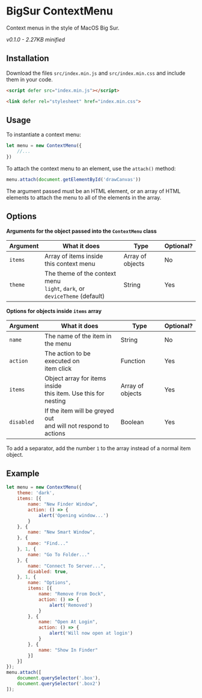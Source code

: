 # BigSur ContextMenu
Context menus in the style of MacOS Big Sur.

*v0.1.0 - 2.27KB minified*

## Installation
Download the files `src/index.min.js` and `src/index.min.css` and include them in your code.
```html
<script defer src="index.min.js"></script>
```
```html
<link defer rel="stylesheet" href="index.min.css">
```

## Usage
To instantiate a context menu:
```javascript
let menu = new ContextMenu({
    //...
})
```

To attach the context menu to an element, use the `attach()` method:
```javascript
menu.attach(document.getElementById('drawCanvas'))
```
The argument passed must be an HTML element, or an array of HTML elements to attach the menu to all of the elements in the array.

## Options
**Arguments for the object passed into the `ContextMenu` class**

| Argument | What it does                                                                 | Type              | Optional? |
|----------|------------------------------------------------------------------------------|-------------------|-----------|
| `items`  | Array of items inside <br>this context menu                                  | Array of objects  | No        |
| `theme`  | The theme of the context menu<br>`light`, `dark`, or `deviceTheme` (default) | String            | Yes       |


**Options for objects inside `items` array**

| Argument   | What it does                                                       | Type               | Optional? |
|------------|--------------------------------------------------------------------|--------------------|-----------|
| `name`     | The name of the item in the menu                                   | String             | No        |
| `action`   | The action to be executed on <br>item click                        | Function           | Yes       |
| `items`    | Object array for items inside <br>this item. Use this for nesting  | Array of objects   | Yes       |
| `disabled` | If the item will be greyed out <br>and will not respond to actions | Boolean            | Yes       |

To add a separator, add the number `1` to the array instead of a normal item object.

## Example
```javascript
let menu = new ContextMenu({
    theme: 'dark',
    items: [{
        name: "New Finder Window",
        action: () => {
            alert('Opening window...')
        }
    }, {
        name: "New Smart Window",
    }, {
        name: "Find..."
    }, 1, {
        name: "Go To Folder..."
    }, {
        name: "Connect To Server...",
        disabled: true,
    }, 1, {
        name: "Options",
        items: [{
            name: "Remove From Dock",
            action: () => {
                alert('Removed')
            }
        }, {
            name: "Open At Login",
            action: () => {
                alert('Will now open at login')
            }
        }, {
            name: "Show In Finder"
        }]
    }]
});
menu.attach([
    document.querySelector('.box'),
    document.querySelector('.box2')
]);
```
